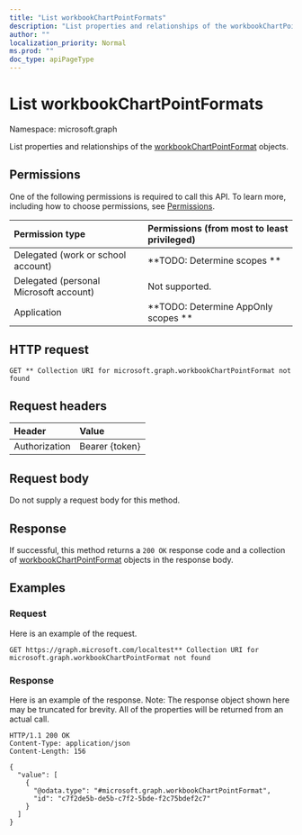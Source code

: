 ```yaml
---
title: "List workbookChartPointFormats"
description: "List properties and relationships of the workbookChartPointFormat objects."
author: ""
localization_priority: Normal
ms.prod: ""
doc_type: apiPageType
---
```


# List workbookChartPointFormats

Namespace: microsoft.graph

List properties and relationships of the [workbookChartPointFormat](../resources/workbookchartpointformat.md) objects.

## Permissions
One of the following permissions is required to call this API. To learn more, including how to choose permissions, see [Permissions](/concepts/permissions-reference.md).

|Permission type|Permissions (from most to least privileged)|
|:---|:---|
|Delegated (work or school account)|**TODO: Determine scopes **|
|Delegated (personal Microsoft account)|Not supported.|
|Application|**TODO: Determine AppOnly scopes **|

## HTTP request
<!-- {
  "blockType": "ignored"
}
-->
``` http
GET ** Collection URI for microsoft.graph.workbookChartPointFormat not found
```

## Request headers
|Header|Value|
|:---|:---|
|Authorization|Bearer {token}|

## Request body
Do not supply a request body for this method.

## Response
If successful, this method returns a `200 OK` response code and a collection of [workbookChartPointFormat](../resources/workbookchartpointformat.md) objects in the response body.

## Examples

### Request
Here is an example of the request.
<!-- {
  "blockType": "request",
  "name": "get_workbookchartpointformat"
}
-->
``` http
GET https://graph.microsoft.com/localtest** Collection URI for microsoft.graph.workbookChartPointFormat not found
```

### Response
Here is an example of the response. Note: The response object shown here may be truncated for brevity. All of the properties will be returned from an actual call.
<!-- {
  "blockType": "response",
  "truncated": true,
  "@odata.type": "collection(microsoft.graph.workbookchartpointformat)"
}
-->
``` http
HTTP/1.1 200 OK
Content-Type: application/json
Content-Length: 156

{
  "value": [
    {
      "@odata.type": "#microsoft.graph.workbookChartPointFormat",
      "id": "c7f2de5b-de5b-c7f2-5bde-f2c75bdef2c7"
    }
  ]
}
```

